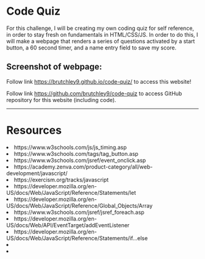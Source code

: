 # Code Quiz

For this challenge, I will be creating my own coding quiz for self reference, in order to stay fresh on fundamentals in HTML/CSS/JS. In order to do this, I will make a webpage that renders a series of questions activated by a start button, a 60 second timer, and a name entry field to save my score.

Screenshot of webpage:
<img src="">
---

Follow link https://brutchley9.github.io/code-quiz/ to access this website!

Follow link https://github.com/brutchley9/code-quiz to access GitHub repository for this website (including code).

---

# Resources

<li>https://www.w3schools.com/js/js_timing.asp</li>

<li>https://www.w3schools.com/tags/tag_button.asp</li>

<li>https://www.w3schools.com/jsref/event_onclick.asp</li>

<li>https://academy.zenva.com/product-category/all/web-development/javascript/</li>

<li>https://exercism.org/tracks/javascript</li>

<li>https://developer.mozilla.org/en-US/docs/Web/JavaScript/Reference/Statements/let</li>

<li>https://developer.mozilla.org/en-US/docs/Web/JavaScript/Reference/Global_Objects/Array</li>

<li>https://www.w3schools.com/jsref/jsref_foreach.asp</li>

<li>https://developer.mozilla.org/en-US/docs/Web/API/EventTarget/addEventListener</li>

<li>https://developer.mozilla.org/en-US/docs/Web/JavaScript/Reference/Statements/if...else</li>

<li></li>

<li></li>